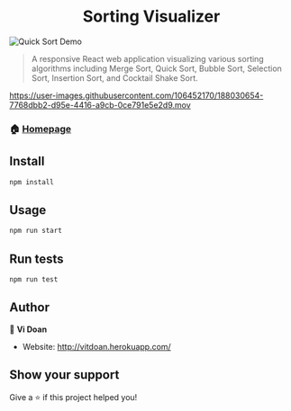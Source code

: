 <h1 align="center">Sorting Visualizer</h1>

  <img align="center" alt="Quick Sort Demo" src="https://img.shields.io/badge/version-0.1.0-blue.svg?cacheSeconds=2592000" />

> A responsive React web application visualizing various sorting algorithms including Merge Sort, Quick Sort, Bubble Sort, Selection Sort, Insertion Sort, and Cocktail Shake Sort.


https://user-images.githubusercontent.com/106452170/188030654-7768dbb2-d95e-4416-a9cb-0ce791e5e2d9.mov


### 🏠 [Homepage](https://vitdoan.github.io/vitdoan.github.io/)

## Install

```sh
npm install
```

## Usage

```sh
npm run start
```

## Run tests

```sh
npm run test
```

## Author

👤 **Vi Doan**

* Website: http://vitdoan.herokuapp.com/

## Show your support

Give a ⭐️ if this project helped you!
